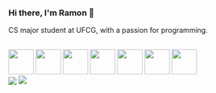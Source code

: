 ### Hi there, I'm Ramon 👋
CS major student at UFCG, with a passion for programming.
##
<div>
  <div padding=20px>
    <img height=50 src="https://cdn.jsdelivr.net/gh/devicons/devicon@latest/icons/python/python-original.svg" />
    <img height=50 src="https://cdn.jsdelivr.net/gh/devicons/devicon@latest/icons/java/java-original.svg" />
    <img height=50 src="https://cdn.jsdelivr.net/gh/devicons/devicon@latest/icons/react/react-original.svg" />
    <img height=50 src="https://cdn.jsdelivr.net/gh/devicons/devicon@latest/icons/clojure/clojure-original.svg" />
    <img height=50 src="https://cdn.jsdelivr.net/gh/devicons/devicon@latest/icons/javascript/javascript-original.svg" />
    <img height=50 src="https://cdn.jsdelivr.net/gh/devicons/devicon@latest/icons/nestjs/nestjs-original.svg" />
    <img height=50 src="https://cdn.jsdelivr.net/gh/devicons/devicon@latest/icons/nextjs/nextjs-original.svg" />   
  </div>
  <img src = "https://github-readme-stats.vercel.app/api?username=JRamonAlves&theme=transparent&include_all_commits=true&count_private=true&show_icons=true" align = "center"></img>
  <img src="https://github-readme-stats.vercel.app/api/top-langs/?username=JRamonAlves&langs_count=7&theme=transparent" align = "top"/>
</div>
